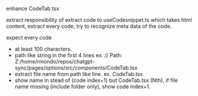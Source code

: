enhance CodeTab.tsx

extract responsibility of extract code to useCodesnippet.ts
which takes html content, extract every code, try to recognize meta data of the code.

expect every code
- at least 100 characters.
- path like string in the first 4 lines ex. // Path: Z:/home/rmondo/repos/chatgpt-sync/pages/options/src/components/CodeTab.tsx
- extract file name from path like line. ex. CodeTab.tsx
- show name in stead of (code index+1) but CodeTab.tsx (Nth), if file name missing (include folder only), show code index+1.
 
